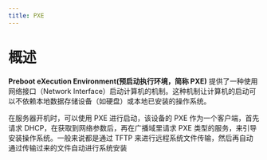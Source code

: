 ```yaml
---
title: PXE
---
```


# 概述

**Preboot eXecution Environment(预启动执行环境，简称 PXE)** 提供了一种使用网络接口（Network Interface）启动计算机的机制。这种机制让计算机的启动可以不依赖本地数据存储设备（如硬盘）或本地已安装的操作系统。

在服务器开机时，可以使用 PXE 进行启动，该设备的 PXE 作为一个客户端，首先请求 DHCP，在获取到网络参数后，再在广播域里请求 PXE 类型的服务，来引导安装操作系统。一般来说都是通过 TFTP 来进行远程系统文件传输，然后再自动通过传输过来的文件自动进行系统安装
